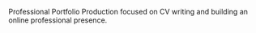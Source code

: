 Professional Portfolio Production focused on CV writing and building an online professional presence.